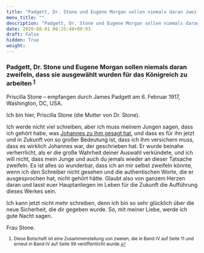 ```yaml
---
title: "Padgett, Dr. Stone und Eugene Morgan sollen niemals daran zweifeln, dass sie ausgewählt wurden für das Königreich zu arbeiten"
menu_title: ""
description: "Padgett, Dr. Stone und Eugene Morgan sollen niemals daran zweifeln, dass sie ausgewählt wurden für das Königreich zu arbeiten"
date: 2020-08-01 06:25:48+00:93
draft: False
hidden: True
weight:
---
```

### Padgett, Dr. Stone und Eugene Morgan sollen niemals daran zweifeln, dass sie ausgewählt wurden für das Königreich zu arbeiten <sup id="a1">[1](#f1)</sup>

Priscilla Stone – empfangen durch James Padgett am 6. Februar 1917, Washington, DC, USA.

Ich bin hier, Priscilla Stone (die Mutter von Dr. Stone).

Ich werde nicht viel schreiben, aber ich muss meinem Jungen sagen, dass ich gehört habe, was [Johannes zu ihm gesagt hat](/padgett-botschaften/padgett-botschaften-in-reihenfolge-des-datums/padgett-botschaften-1917/die-spirituelle-bedeutung-des-einzigen-gebetes-das-die-menschen-dem-vater-darbringen-muessen-um-erloeste-kinder-und-teilhaber-der-unsterblichkeit-zu-werden-jep-johannes-6-februar-1917/), und dass es für ihn jetzt und in Zukunft von so großer Bedeutung ist, dass ich ihm versichern muss, dass es wirklich Johannes war, der geschrieben hat. Er wurde beinahe verherrlicht, als er die große Wahrheit deiner Auswahl verkündete, und ich will nicht, dass mein Junge und auch du jemals wieder an dieser Tatsache zweifeln. Es ist alles so wunderbar, dass ich an mir selbst zweifeln könnte, wenn ich den Schreiber nicht gesehen und die authentischen Worte, die er ausgesprochen hat, nicht gehört hätte. Glaubt also von ganzem Herzen daran und lasst euer Hauptanliegen im Leben für die Zukunft die Aufführung dieses Werkes sein.

Ich kann jetzt nicht mehr schreiben, denn ich bin so sehr glücklich über die neue Sicherheit, die dir gegeben wurde. So, mit meiner Liebe, werde ich gute Nacht sagen.

Frau Stone.
<small>

1. <large id="f1"> Diese Botschaft ist eine Zusammenstellung von zweien, die in Band IV auf Seite 11 und erneut in Band IV auf Seite 99 veröffentlicht wurde.[↩](#a1)
